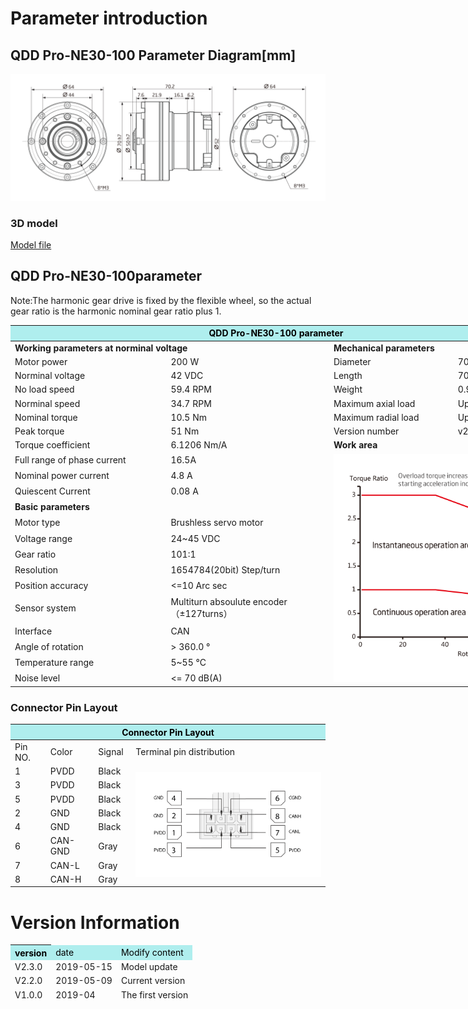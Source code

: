 # Parameter introduction 
## QDD Pro-NE30-100 Parameter Diagram[mm]
![QDD Pro-NE30-100](  ../img/Qddpro_NE30三视图.png   )
### 3D model 
[Model file]( ../img/QDD_Pro-NE30-100-70_v2_2.step.zip )


## QDD Pro-NE30-100parameter

Note:The harmonic gear drive is fixed by the flexible wheel, so the actual gear ratio is the harmonic nominal gear ratio plus 1.


<table style="width:850px"><thead><tr><th colspan="4" style="background: PaleTurquoise; color: black;">QDD Pro-NE30-100 parameter</th></tr></thead><tbody><tr><td colspan="2" width=60%><b>Working parameters at norminal voltage</b></td><td colspan="2" width=40%><b>Mechanical parameters</b></td></tr><tr><td>Motor power</td><td>200 W</td><td>Diameter</td><td>70mm</td></tr><tr><td>Norminal voltage</td><td>42 VDC</td><td>Length</td><td>70.2mm</td></tr><tr><td>No load speed</td><td>59.4 RPM</td><td>Weight</td><td>0.9 Kg</td></tr><tr><td>Norminal speed</td><td>34.7 RPM</td><td>Maximum axial load</td><td>Updating later</td></tr><tr><td>Nominal torque</td><td>10.5 Nm</td><td>Maximum radial load</td><td>  Updating later</td></tr><tr><td>Peak torque</td><td>51 Nm</td><td>Version number</td><td>v2.2</td></tr><tr><td>Torque coefficient</td><td>6.1206 Nm/A</td><td colspan="2"><b>Work area</b></td></tr><tr><td>Full range of phase current</td><td>16.5A</td><td colspan="2" rowspan="15"><img src="../img/QDD Pro-NE30-100quxian.png" style="width:300px"></td></tr><tr><td>Nominal power current</td><td>4.8 A</td></tr><tr><td>Quiescent Current</td><td>0.08 A</td></tr><tr><td colspan="2"><b>Basic parameters</b></td></tr><tr><td>Motor type</td><td>Brushless servo motor</td></tr><tr><td>Voltage range</td><td>24~45 VDC</td></tr><tr><td>Gear ratio</td><td>101:1</td></tr><tr><td>Resolution</td><td>1654784(20bit) Step/turn</td></tr><tr><td>Position accuracy</td><td><=10 Arc sec</td></tr><tr><td>Sensor system</td><td>Multiturn absoulute encoder</br>（±127turns）</td></tr><tr><td>Interface</td><td>CAN</td></tr><tr><td>Angle of rotation</td><td>> 360.0 °</td></tr><tr><td>Temperature range</td><td>5~55 °C</td></tr><tr><td>Noise level</td><td><= 70 dB(A)</td></tr></tbody></table>
	




### Connector Pin Layout
<table class="tableizer-table">
<thead><tr class="tableizer-firstrow"><th colspan="4" style="background: PaleTurquoise; color: black;width:800px">Connector Pin Layout</th></tr></thead><tbody><tr><td>Pin NO.</td><td>Color</td><td>Signal</td><td>Terminal pin distribution</td></tr><tr><td>1</td><td>PVDD</td><td>Black</td><td rowspan="9"><img src="../img/配线2-2.png" style="width:450px"></td></tr><tr><td>3</td><td>PVDD</td><td>Black</td></tr><tr><td>5</td><td>PVDD</td><td>Black</td></tr><tr><td>2</td><td>GND</td><td>Black</td></tr><tr><td>4</td><td>GND</td><td>Black</td></tr><tr><td>6</td><td>CAN-GND</td><td>Gray</td></tr><tr><td>7</td><td>CAN-L</td><td>Gray</td></tr><tr><td>8</td><td>CAN-H</td><td>Gray</td></tr></tbody></table>


# Version Information
<table class="tableizer-table"><thead><tr class="tableizer-firstrow" style="background: PaleTurquoise; color: black;width:500px"><th >version</td><td>date</td><td>Modify content</td></tr><tr><td>V2.3.0</td><td>2019-05-15</td><td>Model update</th></tr><tr><td>V2.2.0</td><td>2019-05-09</td><td>Current version</td></tr>
 <tr><td>V1.0.0</td><td>2019-04</td><td>The first version</td></tr>
</tbody></table>
